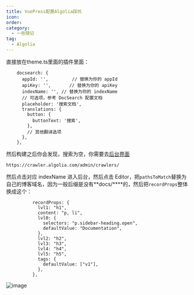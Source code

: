 ```yaml
---
title: VuePress配置Algolia踩坑
icon: 
order: 
category:
  - 一些随记
tag:
  - Algolia
---
```













直接放在theme.ts里面的插件里面：

```
    docsearch: {
      appId: '',         // 替换为你的 appId
      apiKey: '',       // 替换为你的 apiKey
      indexName: '', // 替换为你的 indexName
      // 可选项，参考 DocSearch 配置文档
      placeholder: '搜索文档',
      translations: {
        button: {
          buttonText: '搜索',
        },
        // 其他翻译选项
      },
    },
```

然后构建之后你会发现，搜索为空，你需要去[后台界面](https://crawler.algolia.com/admin/crawlers/)

```
https://crawler.algolia.com/admin/crawlers/
```

然后点击对应 indexName 进入后台，然后点击 Editor，把`pathsToMatch`替换为自己的博客域名，因为一般后缀是没有**docs/\****的，然后把`recordProps`整体换成这个：

```
          recordProps: {
            lvl1: "h1",
            content: "p, li",
            lvl0: {
              selectors: "p.sidebar-heading.open",
              defaultValue: "Documentation",
            },
            lvl2: "h2",
            lvl3: "h3",
            lvl4: "h4",
            lvl5: "h5",
            tags: {
              defaultValue: ["v1"],
            },
          },
```



![image](https://cdn.jsdelivr.net/gh/kadobao/picx-images-hosting@master/image.6bh2myw6f6.jpg)